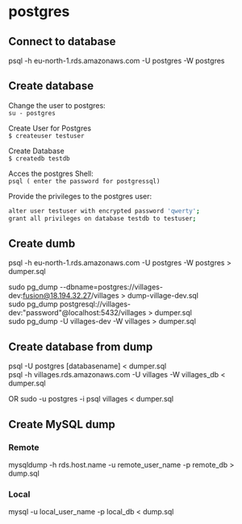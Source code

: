 # postgres

## Connect to database
psql -h eu-north-1.rds.amazonaws.com -U postgres -W postgres </br>

## Create database
Change the user to postgres:</br>
`su - postgres`

Create User for Postgres</br>
`$ createuser testuser`

Create Database</br>
`$ createdb testdb`

Acces the postgres Shell:</br>
`psql ( enter the password for postgressql)`

Provide the privileges to the postgres user:</br>
```sh
alter user testuser with encrypted password 'qwerty';
grant all privileges on database testdb to testuser;
```

## Create dumb
psql -h eu-north-1.rds.amazonaws.com -U postgres -W postgres > dumper.sql </br>


sudo pg_dump --dbname=postgres://villages-dev:fusion@18.194.32.27/villages > dump-village-dev.sql</br>
sudo pg_dump postgresql://villages-dev:"password"@localhost:5432/villages > dumper.sql</br>
sudo pg_dump -U villages-dev -W villages > dumper.sql</br>

## Create database from dump
psql -U postgres [databasename] < dumper.sql</br>
psql -h villages.rds.amazonaws.com -U villages -W villages_db < dumper.sql</br>

OR
sudo -u postgres -i psql villages < dumper.sql


## Create MySQL dump
### Remote
mysqldump -h rds.host.name -u remote_user_name -p remote_db > dump.sql
### Local
mysql -u local_user_name -p local_db < dump.sql

